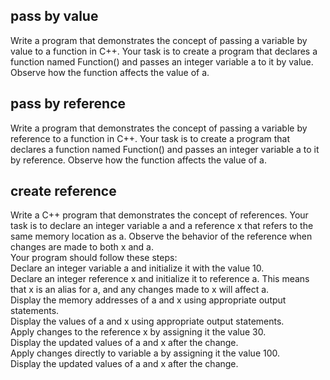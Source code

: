 ## pass by value

Write a program that demonstrates the concept of passing a variable by value to a function in C++. Your task is to create a program that declares a function named Function() and passes an integer variable a to it by value. Observe how the function affects the value of a.

## pass by reference

Write a program that demonstrates the concept of passing a variable by reference to a function in C++. Your task is to create a program that declares a function named Function() and passes an integer variable a to it by reference. Observe how the function affects the value of a.

## create reference

Write a C++ program that demonstrates the concept of references. Your task is to declare an integer variable a and a reference x that refers to the same memory location as a. Observe the behavior of the reference when changes are made to both x and a.
<br>Your program should follow these steps:
<br>Declare an integer variable a and initialize it with the value 10.
<br>Declare an integer reference x and initialize it to reference a. This means that x is an alias for a, and any changes made to x will affect a.
<br>Display the memory addresses of a and x using appropriate output statements.
<br>Display the values of a and x using appropriate output statements.
<br>Apply changes to the reference x by assigning it the value 30.
<br>Display the updated values of a and x after the change.
<br>Apply changes directly to variable a by assigning it the value 100.
<br>Display the updated values of a and x after the change.
